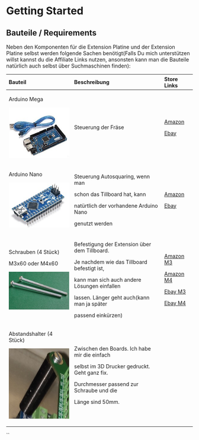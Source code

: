 # Getting Started

## Bauteile / Requirements <a id="bauteile-requirements"></a>

Neben den Komponenten für die Extension Platine und der Extension Platine selbst werden folgende Sachen benötigt\(Falls Du mich unterstützen willst kannst du die Affiliate Links nutzen, ansonsten kann man die Bauteile natürlich auch selbst über Suchmaschinen finden\):

<table>
  <thead>
    <tr>
      <th style="text-align:left">Bauteil</th>
      <th style="text-align:left">Beschreibung</th>
      <th style="text-align:left">Store Links</th>
    </tr>
  </thead>
  <tbody>
    <tr>
      <td style="text-align:left">
        <p>Arduino Mega</p>
        <p>
          <img src="../.gitbook/assets/arduinomega.jpg" alt/>
        </p>
      </td>
      <td style="text-align:left">Steuerung der Fr&#xE4;se</td>
      <td style="text-align:left">
        <p>&#x200B;<a href="https://amzn.to/2UIr4pQ">Amazon</a>&#x200B;</p>
        <p>&#x200B;<a href="http://rover.ebay.com/rover/1/707-53477-19255-0/1?ff3=4&amp;pub=5575576561&amp;toolid=10001&amp;campid=5338665749&amp;customid=&amp;mpre=https%3A%2F%2Fwww.ebay.de%2Fsch%2Fi.html%3F_from%3DR40%26_trksid%3Dp2380057.m570.l1313.TR12.TRC2.A0.H0.Xarduino%2Bmega.TRS0%26_nkw%3Darduino%2Bmega%26_sacat%3D0">Ebay</a>&#x200B;</p>
      </td>
    </tr>
    <tr>
      <td style="text-align:left">
        <p>Arduino Nano</p>
        <p>
          <img src="../.gitbook/assets/arduinonano.jpg" alt/>
        </p>
      </td>
      <td style="text-align:left">
        <p>Steuerung Autosquaring, wenn man</p>
        <p>schon das Tillboard hat, kann</p>
        <p>nat&#xFC;rtlich der vorhandene Arduino Nano</p>
        <p>genutzt werden</p>
      </td>
      <td style="text-align:left">
        <p>&#x200B;<a href="https://amzn.to/33UyXgi">Amazon</a>&#x200B;</p>
        <p>&#x200B;<a href="http://rover.ebay.com/rover/1/707-53477-19255-0/1?ff3=4&amp;pub=5575576561&amp;toolid=10001&amp;campid=5338665749&amp;customid=&amp;mpre=https%3A%2F%2Fwww.ebay.de%2Fsch%2Fi.html%3F_osacat%3D0%26_odkw%3Darduino%2Bmega%26_from%3DR40%26_trksid%3Dp2334524.m570.l1313.TR11.TRC1.A0.H0.Xarduino%2Bnano.TRS0%26_nkw%3Darduino%2Bnano%26_sacat%3D0">Ebay</a>&#x200B;</p>
      </td>
    </tr>
    <tr>
      <td style="text-align:left">
        <p>Schrauben (4 St&#xFC;ck)</p>
        <p>M3x60 oder M4x60</p>
        <p>
          <img src="../.gitbook/assets/m3x60.jpg" alt/>
        </p>
      </td>
      <td style="text-align:left">
        <p>Befestigung der Extension &#xFC;ber dem Tillboard.</p>
        <p>Je nachdem wie das Tillboard befestigt ist,</p>
        <p>kann man sich auch andere L&#xF6;sungen einfallen</p>
        <p>lassen. L&#xE4;nger geht auch(kann man ja sp&#xE4;ter</p>
        <p>passend eink&#xFC;rzen)</p>
      </td>
      <td style="text-align:left">
        <p>&#x200B;<a href="https://amzn.to/39pXScG">Amazon M3</a>&#x200B;</p>
        <p>&#x200B;<a href="https://amzn.to/2UmoEhG">Amazon M4</a>&#x200B;</p>
        <p>&#x200B;<a href="http://rover.ebay.com/rover/1/707-53477-19255-0/1?ff3=4&amp;pub=5575576561&amp;toolid=10001&amp;campid=5338665749&amp;customid=&amp;mpre=https%3A%2F%2Fwww.ebay.de%2Fitm%2FM-3-DIN-84-verzinkte-Zylinderschrauben-Zylinderkopfschrauben-mit-Schlitz-M3x%2F371713576275%3F_trkparms%3Dispr%253D1%26hash%3Ditem568bdb0d53%3Am%3Am770E7vulaEbVBWrbWkLJrA%26enc%3DAQAEAAACQBPxNw%252BVj6nta7CKEs3N0qUOgmGNFJW4%252FH7s9MVTsxB0d20uhoqtMJNnZyg9WFsRlJCy7g3nAaWoG5POAQPWF7%252BfFLzza7o4vedvr6UgoXbgczXseYY75GzxM02IaTRlMB%252FXbLa1SIC%252FJY4qL154dG81LwJ5ITiLrvzfmYIl7xX3p59321mpsTCu4fQBy6NkSNGoWFcoMYrdb94CDD5v5zqqd81qNuZb%252BLtrajKfSN0dGT544uuyl59bWGa8S6bP%252Fi3UonUMpTUYuEs6dufUY8biYUYGwTC%252FGBTmw%252FRccAOzroUrE0uXLDm4OayC8K7UEzJSYEdhroS83PCP9sOyIEXU3eOsfefUz6zHF%252F%252FG4JctwIr%252FqDr2JJBSsXFvMlXFgXwiTvSmHCHykFOIvubUwA1r7Uq%252BFl5lunom26YQbaWCg5uSKNv2ejwrR9Pq4Mvlo4aL6od5j%252B1lNRPvif4HeL79nKbnz8ife2TLf%252Fo%252BWUAgNDhCOp8si6X9VWHUNKacB6pMtWrPkEg5ZRV0HPvvsFcvIMxbjLFVsRNiheEVOPOBxVqtXIQFKbd0oSJViIoBMaxnpZtpppT8cvHtHZQl%252FfTnWzlpyKvl5vGcsQPse2UE%252FgSW1of97u1pgMYM7qpCKKkw2cCpCv4Z06MmHOSkZW7pWHtUdRWHxI0Kg7fXHD%252Bo5nQ4eRsHv6aO1m6FAOR1th%252FNk9oUs02tukgPeZmMRLRYfs1uJvPkMcrLy7nO6D8QBeYmHDnz4sM6NF6zrv5uhQ%253D%253D%26checksum%3D3717135762755a302fb8caa2459aa014c38c40d8c158">Ebay M3</a>&#x200B;</p>
        <p>&#x200B;<a href="http://rover.ebay.com/rover/1/707-53477-19255-0/1?ff3=4&amp;pub=5575576561&amp;toolid=10001&amp;campid=5338665749&amp;customid=&amp;mpre=https%3A%2F%2Fwww.ebay.de%2Fitm%2FM4-DIN-7985-A2-Edelstahl-Linsenschrauben-Linsenkopfschrauben-Kreuzschlitz-H-M4x%2F371713578736%3Fepid%3D1680797934%26_trkparms%3Dispr%253D1%26hash%3Ditem568bdb16f0%3Am%3AmQd29PXrny4Fpdowbip3Y5w%26enc%3DAQAEAAACQBPxNw%252BVj6nta7CKEs3N0qUucilHqCb3zjtYcm3TyiRyoRU7GI8%252Bqs4N8NXmO%252BhkBSnSuvBXmuEouOWihERrR%252Bbrp2PgdRPIxsLd%252Fr5MWaMbvlnSAfDcVPoFWJMdmbc1AVfFu7MqUXDHS2uodqm5OKhuHryFoBSkCmkg6CYj3nTLsnFHvq3gN0zTAPRHOSkrK7A3tARYV4mrxzASA1iDRHuFb3s9nF7hws5Xge6uJamf%252FecaW%252BJISBSRW%252Biu4EQUqKzkPO%252BecSmUro05NLDY5IwTqbPmtWSvjiwf3Uqnih4DcQbpYzkQ3BlUtHK4B8BWa%252FWnbF%252BJtSMfs%252BG0b2v%252FbNt4vnci5IMrZPCPRHDcAGlU%252BJaUv%252FmfBQvNc3HdqtVggt6DQv75M7Lauu7U6qYg3RoP1uG4PrtNe9eHaxLmiAfN7W2sjlee%252FnIgpUsbO0%252Fr6ehrvzos5OKlwB%252B4Bp70luIWz0wJE8JIbYAub%252BhzducX4AOZVenkDiOaFpJAA029tsvOSDKupKyvUhK95x%252FSsrNqaZOLoZbR3rcAg6D%252FT7FCS4ByrOqKcpbnQygsc9sdN9%252FqJ%252FVYpLSeWbpEAS6sghdKlYJK0VLPWSdxkE8cbHYldX2Ii4WUWV46sTUgci%252B1qJGKMLdkJZlU89X1sYYiM3Ctz3a06LqAEhueQK2gIpCM3VrCpnxYQbz8mCsz5qTaVH7F9r3rMdsoygjM6WufjWLnbJETVJKtwLPaoA2ZtnrWuRxH3eldn3qR2SFDjETnSA%253D%253D%26checksum%3D371713578736b11c9afa9ac946ba9ab9acd25181f4d5">Ebay M4</a>&#x200B;</p>
      </td>
    </tr>
    <tr>
      <td style="text-align:left">
        <p>Abstandshalter (4 St&#xFC;ck)</p>
        <p>
          <img src="../.gitbook/assets/abstandshalter.jpg" alt/>
        </p>
      </td>
      <td style="text-align:left">
        <p>Zwischen den Boards. Ich habe mir die einfach</p>
        <p>selbst im 3D Drucker gedruckt. Geht ganz fix.</p>
        <p>Durchmesser passend zur Schraube und die</p>
        <p>L&#xE4;nge sind 50mm.</p>
      </td>
      <td style="text-align:left"></td>
    </tr>
  </tbody>
</table>

\`\`

